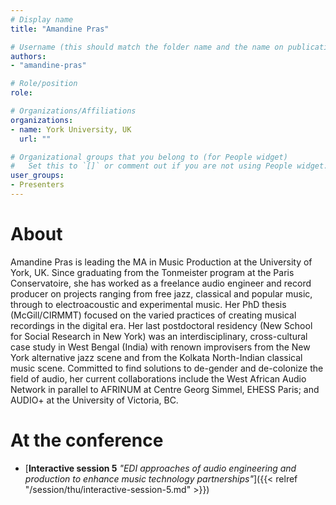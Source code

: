 ```yaml
---
# Display name
title: "Amandine Pras"

# Username (this should match the folder name and the name on publications)
authors:
- "amandine-pras"

# Role/position
role:

# Organizations/Affiliations
organizations:
- name: York University, UK
  url: ""

# Organizational groups that you belong to (for People widget)
#   Set this to `[]` or comment out if you are not using People widget.
user_groups:
- Presenters
---
```


# About

Amandine Pras is leading the MA in Music Production at the University of York, UK. Since graduating from the Tonmeister program at the Paris Conservatoire, she has worked as a freelance audio engineer and record producer on projects ranging from free jazz, classical and popular music, through to electroacoustic and experimental music. Her PhD thesis (McGill/CIRMMT) focused on the varied practices of creating musical recordings in the digital era. Her last postdoctoral residency (New School for Social Research in New York) was an interdisciplinary, cross-cultural case study in West Bengal (India) with renown improvisers from the New York alternative jazz scene and from the Kolkata North-Indian classical music scene. Committed to find solutions to de-gender and de-colonize the field of audio, her current collaborations include the West African Audio Network in parallel to AFRINUM at Centre Georg Simmel, EHESS Paris; and AUDIO+ at the University of Victoria, BC.

# At the conference

- [**Interactive session 5** *"EDI approaches of audio engineering and production to enhance music technology partnerships"*]({{< relref "/session/thu/interactive-session-5.md" >}})